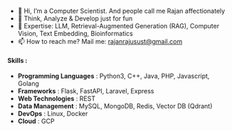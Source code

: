 - 👋 Hi, I’m a Computer Scientist. And people call me Rajan affectionately
- 👀 Think, Analyze & Develop just for fun
- 🌱 Expertise: LLM, Retrieval-Augmented Generation (RAG), Computer Vision, Text Embedding, Bioinformatics
- 📫 How to reach me? Mail me: rajanrajusust@gmail.com


#### Skills :
- **Programming Languages** :  Python3, C++, Java, PHP, Javascript, Golang
- **Frameworks** : Flask, FastAPI, Laravel, Express
- **Web Technologies** : REST
- **Data Management** : MySQL, MongoDB, Redis, Vector DB (Qdrant)
- **DevOps** : Linux, Docker
- **Cloud** : GCP
<!---
Rajan-sust/Rajan-sust is a ✨ special ✨ repository because its `README.md` (this file) appears on your GitHub profile.
You can click the Preview link to take a look at your changes.
--->
